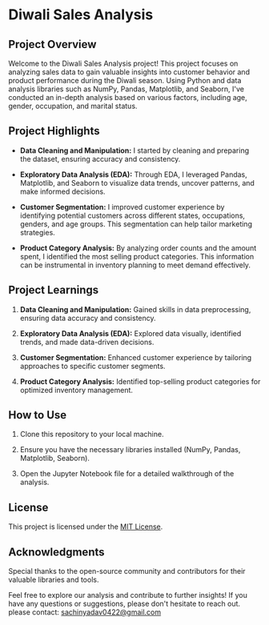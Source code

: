 # Diwali Sales Analysis

## Project Overview

Welcome to the Diwali Sales Analysis project! This project focuses on analyzing sales data to gain valuable insights into customer behavior and product performance during the Diwali season. Using Python and data analysis libraries such as NumPy, Pandas, Matplotlib, and Seaborn, I've conducted an in-depth analysis based on various factors, including age, gender, occupation, and marital status.

## Project Highlights

- **Data Cleaning and Manipulation:** I started by cleaning and preparing the dataset, ensuring accuracy and consistency.

- **Exploratory Data Analysis (EDA):** Through EDA, I leveraged Pandas, Matplotlib, and Seaborn to visualize data trends, uncover patterns, and make informed decisions.

- **Customer Segmentation:** I improved customer experience by identifying potential customers across different states, occupations, genders, and age groups. This segmentation can help tailor marketing strategies.

- **Product Category Analysis:** By analyzing order counts and the amount spent, I identified the most selling product categories. This information can be instrumental in inventory planning to meet demand effectively.

## Project Learnings

1. **Data Cleaning and Manipulation:** Gained skills in data preprocessing, ensuring data accuracy and consistency.

2. **Exploratory Data Analysis (EDA):** Explored data visually, identified trends, and made data-driven decisions.

3. **Customer Segmentation:** Enhanced customer experience by tailoring approaches to specific customer segments.

4. **Product Category Analysis:** Identified top-selling product categories for optimized inventory management.

## How to Use

1. Clone this repository to your local machine.
   
2. Ensure you have the necessary libraries installed (NumPy, Pandas, Matplotlib, Seaborn).

3. Open the Jupyter Notebook file for a detailed walkthrough of the analysis.

## License

This project is licensed under the [MIT License](LICENSE).

## Acknowledgments

Special thanks to the open-source community and contributors for their valuable libraries and tools.

Feel free to explore our analysis and contribute to further insights! If you have any questions or suggestions, please don't hesitate to reach out.
please contact: sachinyadav0422@gmail.com

